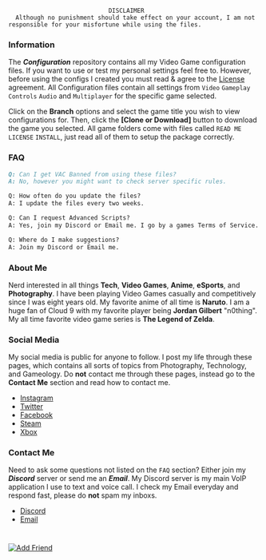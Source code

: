 								DISCLAIMER
	  Although no punishment should take effect on your account, I am not responsible for your misfortune while using the files.

### Information
The **_Configuration_** repository contains all my Video Game configuration files. If you want to use or test my personal settings feel free to. However, before using the configs I created you must read & agree to the [License](https://github.com/Plexol/Gaming/blob/master/LICENSE) agreement. All Configuration files contain all settings from `Video` `Gameplay` `Controls` `Audio` and `Multiplayer` for the specific game selected.

Click on the **Branch** options and select the game title you wish to view configurations for. Then, click the **[Clone or Download]** button to download the game you selected. All game folders come with files called `READ ME` `LICENSE` `INSTALL`, just read all of them to setup the package correctly.
### FAQ
```markdown
Q: Can I get VAC Banned from using these files?
A: No, however you might want to check server specific rules.

Q: How often do you update the files?
A: I update the files every two weeks.

Q: Can I request Advanced Scripts?
A: Yes, join my Discord or Email me. I go by a games Terms of Service.

Q: Where do I make suggestions?
A: Join my Discord or Email me.
```

### About Me
Nerd interested in all things **Tech**, **Video Games**, **Anime**, **eSports**, and **Photography**. I have been playing Video Games casually and competitively since I was eight years old. My favorite anime of all time is **Naruto**.	I am a huge fan of Cloud 9 with my favorite player being **Jordan Gilbert** "n0thing".	My all time favorite video game series is **The Legend of Zelda**.

### Social Media
My social media is public for anyone to follow. I post my life through these pages, which contains all sorts of topics from Photography, Technology, and Gameology. Do **not** contact me through these pages, instead go to the **Contact Me** section and read how to contact me.

- [Instagram](https://www.instagram.com/plexol/)
- [Twitter](https://twitter.com/Plexol)
- [Facebook](https://www.facebook.com/Plexol/)
- [Steam](http://steamcommunity.com/id/Plexol)
- [Xbox](https://account.xbox.com/en-US/Profile?GamerTag=Plexol)

### Contact Me
Need to ask some questions not listed on the `FAQ` section? Either join my **_Discord_** server or send me an **_Email_**. My Discord server is my main VoIP application I use to text and voice call. I check my Email everyday and respond fast, please do **not** spam my inboxs.

- [Discord](https://discord.gg/X7j64WJ)
- [Email](mailto:Plexol.TG@Gmail.com)

#
<a href="http://steamsignature.com"><img src="https://steamsignature.com/status/default/76561198184952842.png" alt=""/></a><a href="steam://friends/add/76561198184952842"><img src="http://steamsignature.com/AddFriend.png" alt="Add Friend"/></a>
